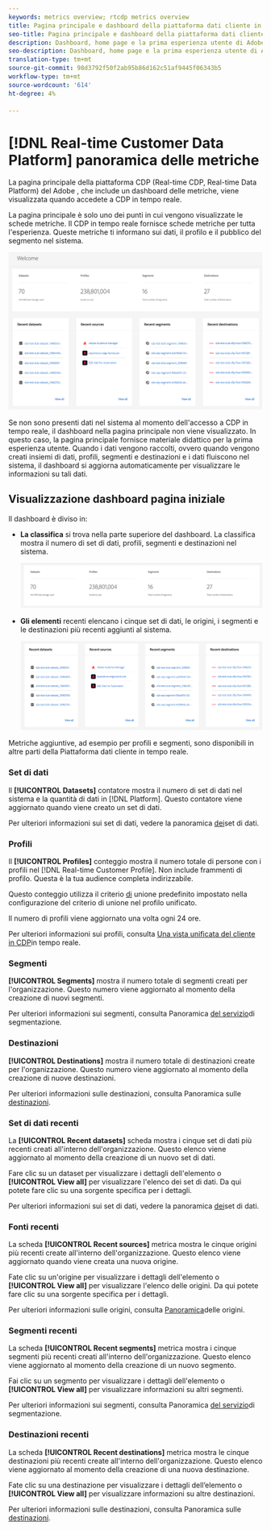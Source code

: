 ```yaml
---
keywords: metrics overview; rtcdp metrics overview
title: Pagina principale e dashboard della piattaforma dati cliente in tempo reale
seo-title: Pagina principale e dashboard della piattaforma dati cliente in tempo reale
description: Dashboard, home page e la prima esperienza utente di Adobe Experience Platform
seo-description: Dashboard, home page e la prima esperienza utente di Adobe Experience Platform
translation-type: tm+mt
source-git-commit: 98d3792f50f2ab95b86d162c51af9445f06343b5
workflow-type: tm+mt
source-wordcount: '614'
ht-degree: 4%

---
```



# [!DNL Real-time Customer Data Platform] panoramica delle metriche

La pagina principale della piattaforma CDP (Real-time CDP, Real-time Data Platform) del Adobe , che include un dashboard delle metriche, viene visualizzata quando accedete a CDP in tempo reale.

La pagina principale è solo uno dei punti in cui vengono visualizzate le schede metriche. Il CDP in tempo reale fornisce schede metriche per tutta l&#39;esperienza. Queste metriche ti informano sui dati, il profilo e il pubblico del segmento nel sistema.

![immagine](assets/home.png)

Se non sono presenti dati nel sistema al momento dell&#39;accesso a CDP in tempo reale, il dashboard nella pagina principale non viene visualizzato. In questo caso, la pagina principale fornisce materiale didattico per la prima esperienza utente. Quando i dati vengono raccolti, ovvero quando vengono creati <!--sources-->insiemi di dati, profili, segmenti e destinazioni e i dati fluiscono nel sistema, il dashboard si aggiorna automaticamente per visualizzare le informazioni su tali dati<!-- in metric cards-->.

## Visualizzazione dashboard pagina iniziale

<!--The dashboard shows information in several areas. Each category of information displays for the time range shown beneath the data.-->

Il dashboard è diviso in<!-- two areas.-->:

* **La classifica** si trova nella parte superiore del dashboard. La classifica mostra il numero di set di dati, profili, segmenti e destinazioni nel sistema.

   ![immagine](assets/leaderboard.png)

<!-- * **Metric cards** display beneath the leaderboard. Metric cards show additional information, such as percentages or trends. Metric cards appear as data is collected.
    ![image](assets/home-metrics.jpg)
Some information is shown in different ways on both the leaderboard and metric cards. -->
* **Gli elementi** recenti elencano i cinque set di dati, le origini, i segmenti e le destinazioni più recenti aggiunti al sistema.

   ![immagine](assets/recent.png)

Metriche aggiuntive, ad esempio per profili e segmenti, sono disponibili in altre parti della Piattaforma dati cliente in tempo reale.

### Set di dati

Il **[!UICONTROL Datasets]** contatore mostra il numero di set di dati nel sistema e la quantità di dati in [!DNL Platform]. Questo contatore viene aggiornato quando viene creato un set di dati.

Per ulteriori informazioni sui set di dati, vedere la panoramica [dei](../catalog/datasets/overview.md)set di dati.

### Profili

Il **[!UICONTROL Profiles]** conteggio mostra il numero totale di persone con i profili nel [!DNL Real-time Customer Profile]. Non include frammenti di profilo. Questa è la tua audience completa indirizzabile.

Questo conteggio utilizza il criterio [di](profile/merge-policies.md) unione predefinito impostato nella configurazione del criterio di unione nel profilo unificato.

Il numero di profili viene aggiornato una volta ogni 24 ore.

Per ulteriori informazioni sui profili, consulta [Una vista unificata del cliente in CDP](profile/profile-overview.md)in tempo reale.

### Segmenti

**[!UICONTROL Segments]** mostra il numero totale di segmenti creati per l&#39;organizzazione. Questo numero viene aggiornato al momento della creazione di nuovi segmenti.

Per ulteriori informazioni sui segmenti, consulta Panoramica [del servizio](segmentation/segmentation-overview.md)di segmentazione.

### Destinazioni

**[!UICONTROL Destinations]** mostra il numero totale di destinazioni create per l&#39;organizzazione. Questo numero viene aggiornato al momento della creazione di nuove destinazioni.

Per ulteriori informazioni sulle destinazioni, consulta Panoramica sulle [destinazioni](destinations/destinations-overview.md).

<!-- ### Successful profile records

In the leaderboard **[!UICONTROL Successful profile records]** shows the total number of records that have been successfully processed into the profile.

There is also a metric card that shows the percentage of successful records. Click **[!UICONTROL View datasets]** to see more details about the profile records. Hover over the colored area of the graph to see additional details:

![image](assets/home-profilerecords-details.PNG)

The number of successful profile records is updated hourly. 

For more information about profiles, see [A unified view of your customer in Real-time CDP](profile/profile-overview.md).

### Total profile records

The **[!UICONTROL Total profile records]** metric card shows the total number of data records enabled to feed into the profiles, and the percentage that are successful, updated once per day. This does not include all data in the data lake, because some data might not be enabled to feed into the profiles.

 Hover over the colored area of the graph to see additional details about the successful profiles:

![image](assets/home-profile-details.PNG)

Click **[!UICONTROL View profiles]** to see more details about the profile records.

For more information about profiles, see [A unified view of your customer in Real-time CDP](profile/profile-overview.md).

For more information about viewing a specific profile, see [Profile viewer](profile/profile-viewer.md).

### Failed profile records

In the leaderboard, **[!UICONTROL Failed profile records]** counts the number of records that failed to process into the profile.

The **[!UICONTROL Failed profile records]** metric card shows this count, and includes a graphical representation that helps you see how failures have trended during the time shown below the graphic. This chart is updated hourly. Click **[!UICONTROL View datasets]** to see more details about the profile records.

The number of failed profile records is updated hourly. -->

### Set di dati recenti

La **[!UICONTROL Recent datasets]** scheda mostra i cinque set di dati più recenti creati all&#39;interno dell&#39;organizzazione. Questo elenco viene aggiornato al momento della creazione di un nuovo set di dati.

Fare clic su un dataset per visualizzare i dettagli dell&#39;elemento o **[!UICONTROL View all]** per visualizzare l&#39;elenco dei set di dati. Da qui potete fare clic su una sorgente specifica per i dettagli.

Per ulteriori informazioni sui set di dati, vedere la panoramica [dei](../catalog/datasets/overview.md)set di dati.

### Fonti recenti

La scheda **[!UICONTROL Recent sources]** metrica mostra le cinque origini più recenti create all&#39;interno dell&#39;organizzazione. Questo elenco viene aggiornato quando viene creata una nuova origine.

Fate clic su un&#39;origine per visualizzare i dettagli dell&#39;elemento o **[!UICONTROL View all]** per visualizzare l&#39;elenco delle origini. Da qui potete fare clic su una sorgente specifica per i dettagli.

Per ulteriori informazioni sulle origini, consulta [Panoramica](sources/sources-overview.md)delle origini.

### Segmenti recenti

La scheda **[!UICONTROL Recent segments]** metrica mostra i cinque segmenti più recenti creati all&#39;interno dell&#39;organizzazione. Questo elenco viene aggiornato al momento della creazione di un nuovo segmento.

Fai clic su un segmento per visualizzare i dettagli dell&#39;elemento o **[!UICONTROL View all]** per visualizzare informazioni su altri segmenti.

Per ulteriori informazioni sui segmenti, consulta Panoramica [del servizio](segmentation/segmentation-overview.md)di segmentazione.

### Destinazioni recenti

La scheda **[!UICONTROL Recent destinations]** metrica mostra le cinque destinazioni più recenti create all&#39;interno dell&#39;organizzazione. Questo elenco viene aggiornato al momento della creazione di una nuova destinazione.

Fate clic su una destinazione per visualizzare i dettagli dell’elemento o **[!UICONTROL View all]** per visualizzare informazioni su altre destinazioni.

Per ulteriori informazioni sulle destinazioni, consulta Panoramica sulle [destinazioni](destinations/destinations-overview.md).
